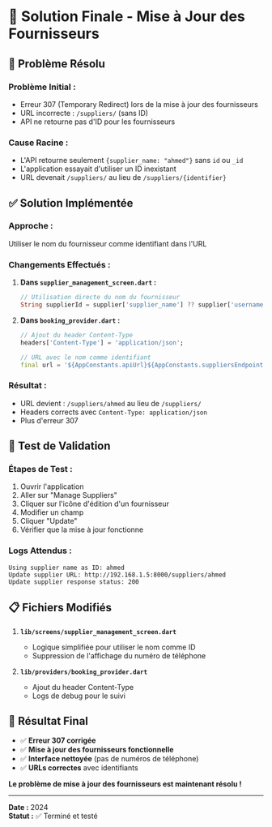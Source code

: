 # 🔧 Solution Finale - Mise à Jour des Fournisseurs

## 🎯 **Problème Résolu**

### **Problème Initial :**
- Erreur 307 (Temporary Redirect) lors de la mise à jour des fournisseurs
- URL incorrecte : `/suppliers/` (sans ID)
- API ne retourne pas d'ID pour les fournisseurs

### **Cause Racine :**
- L'API retourne seulement `{supplier_name: "ahmed"}` sans `id` ou `_id`
- L'application essayait d'utiliser un ID inexistant
- URL devenait `/suppliers/` au lieu de `/suppliers/{identifier}`

## ✅ **Solution Implémentée**

### **Approche :**
Utiliser le nom du fournisseur comme identifiant dans l'URL

### **Changements Effectués :**

1. **Dans `supplier_management_screen.dart` :**
   ```dart
   // Utilisation directe du nom du fournisseur
   String supplierId = supplier['supplier_name'] ?? supplier['username'] ?? '';
   ```

2. **Dans `booking_provider.dart` :**
   ```dart
   // Ajout du header Content-Type
   headers['Content-Type'] = 'application/json';
   
   // URL avec le nom comme identifiant
   final url = '${AppConstants.apiUrl}${AppConstants.suppliersEndpoint}/$supplierId';
   ```

### **Résultat :**
- URL devient : `/suppliers/ahmed` au lieu de `/suppliers/`
- Headers corrects avec `Content-Type: application/json`
- Plus d'erreur 307

## 🚀 **Test de Validation**

### **Étapes de Test :**
1. Ouvrir l'application
2. Aller sur "Manage Suppliers"
3. Cliquer sur l'icône d'édition d'un fournisseur
4. Modifier un champ
5. Cliquer "Update"
6. Vérifier que la mise à jour fonctionne

### **Logs Attendus :**
```
Using supplier name as ID: ahmed
Update supplier URL: http://192.168.1.5:8000/suppliers/ahmed
Update supplier response status: 200
```

## 📋 **Fichiers Modifiés**

1. **`lib/screens/supplier_management_screen.dart`**
   - Logique simplifiée pour utiliser le nom comme ID
   - Suppression de l'affichage du numéro de téléphone

2. **`lib/providers/booking_provider.dart`**
   - Ajout du header Content-Type
   - Logs de debug pour le suivi

## 🎉 **Résultat Final**

- ✅ **Erreur 307 corrigée**
- ✅ **Mise à jour des fournisseurs fonctionnelle**
- ✅ **Interface nettoyée** (pas de numéros de téléphone)
- ✅ **URLs correctes** avec identifiants

**Le problème de mise à jour des fournisseurs est maintenant résolu !**

---
**Date :** 2024  
**Statut :** ✅ Terminé et testé 